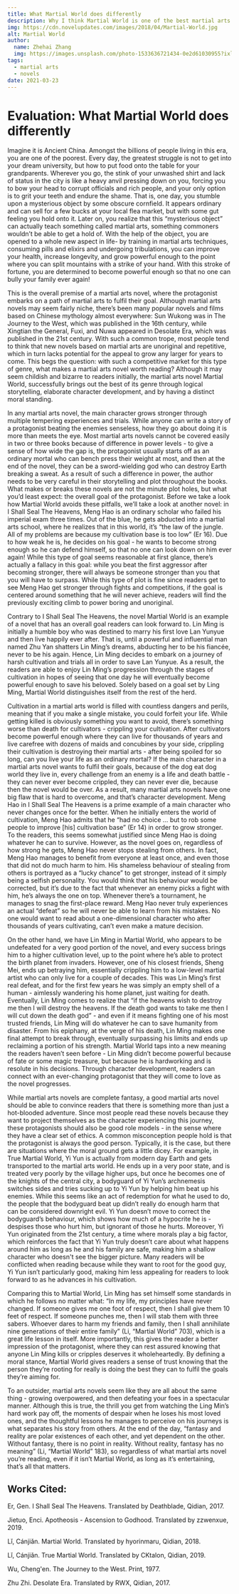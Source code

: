 ```yaml
---
title: What Martial World does differently
description: Why I think Martial World is one of the best martial arts novels everyone should try at least once.
img: https://cdn.novelupdates.com/images/2018/04/Martial-World.jpg
alt: Martial World
author: 
  name: Zhehai Zhang
  img: https://images.unsplash.com/photo-1533636721434-0e2d61030955?ixlib=rb-1.2.1&ixid=eyJhcHBfaWQiOjEyMDd9&auto=format&fit=crop&w=2550&q=80
tags: 
  - martial arts
  - novels
date: 2021-03-23
---
```

# Evaluation: What Martial World does differently
[comment]: <img align="right" class="pa-2" src="https://static.wikia.nocookie.net/martial-world/images/7/73/Xuan_Wuji.jpg">

Imagine it is Ancient China. Amongst the billions of people living in this era, you are one of the poorest. Every day, the greatest struggle is not to get into your dream university, but how to put food onto the table for your grandparents. Wherever you go, the stink of your unwashed shirt and lack of status in the city is like a heavy anvil pressing down on you, forcing you to bow your head to corrupt officials and rich people, and your only option is to grit your teeth and endure the shame. That is, one day, you stumble upon a mysterious object by some obscure cornfield. It appears ordinary and can sell for a few bucks at your local flea market, but with some gut feeling you hold onto it. Later on, you realize that this “mysterious object” can actually teach something called martial arts, something commoners wouldn’t be able to get a hold of. With the help of the object, you are opened to a whole new aspect in life- by training in martial arts techniques, consuming pills and elixirs and undergoing tribulations, you can improve your health, increase longevity, and grow powerful enough to the point where you can split mountains with a strike of your hand. With this stroke of fortune, you are determined to become powerful enough so that no one can bully your family ever again!  

 

This is the overall premise of a martial arts novel, where the protagonist embarks on a path of martial arts to fulfil their goal. Although martial arts novels may seem fairly niche, there’s been many popular novels and films based on Chinese mythology almost everywhere: Sun Wukong was in The Journey to the West, which was published in the 16th century, while Xingtian the General, Fuxi, and Nuwa appeared in Desolate Era, which was published in the 21st century. With such a common trope, most people tend to think that new novels based on martial arts are unoriginal and repetitive, which in turn lacks potential for the appeal to grow any larger for years to come. This begs the question: with such a competitive market for this type of genre, what makes a martial arts novel worth reading? Although it may seem childish and bizarre to readers initially, the martial arts novel Martial World, successfully brings out the best of its genre through logical storytelling, elaborate character development, and by having a distinct moral standing. 

 

In any martial arts novel, the main character grows stronger through multiple tempering experiences and trials. While anyone can write a story of a protagonist beating the enemies senseless, how they go about doing it is more than meets the eye. Most martial arts novels cannot be covered easily in two or three books because of difference in power levels - to give a sense of how wide the gap is, the protagonist usually starts off as an ordinary mortal who can bench press their weight at most, and then at the end of the novel, they can be a sword-wielding god who can destroy Earth breaking a sweat. As a result of such a difference in power, the author needs to be very careful in their storytelling and plot throughout the books. What makes or breaks these novels are not the minute plot holes, but what you’d least expect: the overall goal of the protagonist. Before we take a look how Martial World avoids these pitfalls, we’ll take a look at another novel: in I Shall Seal The Heavens, Meng Hao is an ordinary scholar who failed his imperial exam three times. Out of the blue, he gets abducted into a martial arts school, where he realizes that in this world, it’s “the law of the jungle. All of my problems are because my cultivation base is too low” (Er 16). Due to how weak he is, he decides on his goal - he wants to become strong enough so he can defend himself, so that no one can look down on him ever again! While this type of goal seems reasonable at first glance, there’s actually a fallacy in this goal: while you beat the first aggressor after becoming stronger, there will always be someone stronger than you that you will have to surpass. While this type of plot is fine since readers get to see Meng Hao get stronger through fights and competitions, if the goal is centered around something that he will never achieve, readers will find the previously exciting climb to power boring and unoriginal.  

 

Contrary to I Shall Seal The Heavens, the novel Martial World is an example of a novel that has an overall goal readers can look forward to. Lin Ming is initially a humble boy who was destined to marry his first love Lan Yunyue and then live happily ever after. That is, until a powerful and influential man named Zhu Yan shatters Lin Ming’s dreams, abducting her to be his fiancée, never to be his again. Hence, Lin Ming decides to embark on a journey of harsh cultivation and trials all in order to save Lan Yunyue. As a result, the readers are able to enjoy Lin Ming’s progression through the stages of cultivation in hopes of seeing that one day he will eventually become powerful enough to save his beloved. Solely based on a goal set by Ling Ming, Martial World distinguishes itself from the rest of the herd.  

 

Cultivation in a martial arts world is filled with countless dangers and perils, meaning that if you make a single mistake, you could forfeit your life. While getting killed is obviously something you want to avoid, there’s something worse than death for cultivators - crippling your cultivation. After cultivators become powerful enough where they can live for thousands of years and live carefree with dozens of maids and concubines by your side, crippling their cultivation is destroying their martial arts - after being spoiled for so long, can you live your life as an ordinary mortal? If the main character in a martial arts novel wants to fulfil their goals, because of the dog eat dog world they live in, every challenge from an enemy is a life and death battle - they can never ever become crippled, they can never ever die, because then the novel would be over. As a result, many martial arts novels have one big flaw that is hard to overcome, and that’s character development. Meng Hao in I Shall Seal The Heavens is a prime example of a main character who never changes once for the better. When he initially enters the world of cultivation, Meng Hao admits that he “had no choice … but to rob some people to improve [his] cultivation base” (Er 14) in order to grow stronger. To the readers, this seems somewhat justified since Meng Hao is doing whatever he can to survive. However, as the novel goes on, regardless of how strong he gets, Meng Hao never stops stealing from others. In fact, Meng Hao manages to benefit from everyone at least once, and even those that did not do much harm to him. His shameless behaviour of stealing from others is portrayed as a “lucky chance” to get stronger, instead of it simply being a selfish personality. You would think that his behaviour would be corrected, but it’s due to the fact that whenever an enemy picks a fight with him, he’s always the one on top. Whenever there’s a tournament, he manages to snag the first-place reward. Meng Hao never truly experiences an actual “defeat” so he will never be able to learn from his mistakes. No one would want to read about a one-dimensional character who after thousands of years cultivating, can’t even make a mature decision. 

 

On the other hand, we have Lin Ming in Martial World, who appears to be undefeated for a very good portion of the novel, and every success brings him to a higher cultivation level, up to the point where he’s able to protect the birth planet from invaders. However, one of his closest friends, Sheng Mei, ends up betraying him, essentially crippling him to a low-level martial artist who can only live for a couple of decades. This was Lin Ming’s first real defeat, and for the first few years he was simply an empty shell of a human - aimlessly wandering his home planet, just waiting for death. Eventually, Lin Ming comes to realize that “if the heavens wish to destroy me then I will destroy the heavens. If the death god wants to take me then I will cut down the death god” - and even if it means fighting one of his most trusted friends, Lin Ming will do whatever he can to save humanity from disaster. From his epiphany, at the verge of his death, Lin Ming makes one final attempt to break through, eventually surpassing his limits and ends up reclaiming a portion of his strength. Martial World taps into a new meaning the readers haven’t seen before - Lin Ming didn’t become powerful because of fate or some magic treasure, but because he is hardworking and is resolute in his decisions. Through character development, readers can connect with an ever-changing protagonist that they will come to love as the novel progresses.  

 

While martial arts novels are complete fantasy, a good martial arts novel should be able to convince readers that there is something more than just a hot-blooded adventure. Since most people read these novels because they want to project themselves as the character experiencing this journey, these protagonists should also be good role models - in the sense where they have a clear set of ethics. A common misconception people hold is that the protagonist is always the good person. Typically, it is the case, but there are situations where the moral ground gets a little dicey. For example, in True Martial World, Yi Yun is actually from modern day Earth and gets transported to the martial arts world. He ends up in a very poor state, and is treated very poorly by the village higher ups, but once he becomes one of the knights of the central city, a bodyguard of Yi Yun’s archnemesis switches sides and tries sucking up to Yi Yun by helping him beat up his enemies. While this seems like an act of redemption for what he used to do, the people that the bodyguard beat up didn’t really do enough harm that can be considered downright evil. Yi Yun doesn’t move to correct the bodyguard’s behaviour, which shows how much of a hypocrite he is - despises those who hurt him, but ignorant of those he hurts. Moreover, Yi Yun originated from the 21st century, a time where morals play a big factor, which reinforces the fact that Yi Yun truly doesn’t care about what happens around him as long as he and his family are safe, making him a shallow character who doesn't see the bigger picture. Many readers will be conflicted when reading because while they want to root for the good guy, Yi Yun isn’t particularly good, making him less appealing for readers to look forward to as he advances in his cultivation.  

 

Comparing this to Martial World, Lin Ming has set himself some standards in which he follows no matter what: “In my life, my principles have never changed. If someone gives me one foot of respect, then I shall give them 10 feet of respect. If someone punches me, then I will stab them with three sabers. Whoever dares to harm my friends and family, then I shall annihilate nine generations of their entire family” (Li, “Martial World” 703), which is a great life lesson in itself. More importantly, this gives the reader a better impression of the protagonist, where they can rest assured knowing that anyone Lin Ming kills or cripples deserves it wholeheartedly. By defining a moral stance, Martial World gives readers a sense of trust knowing that the person they’re rooting for really is doing the best they can to fulfil the goals they’re aiming for.  

 

To an outsider, martial arts novels seem like they are all about the same thing - growing overpowered, and then defeating your foes in a spectacular manner. Although this is true, the thrill you get from watching the Ling Min’s hard work pay off, the moments of despair when he loses his most loved ones, and the thoughtful lessons he manages to perceive on his journeys is what separates his story from others. At the end of the day, “fantasy and reality are polar existences of each other, and yet dependent on the other. Without fantasy, there is no point in reality. Without reality, fantasy has no meaning” (Li, “Martial World” 183), so regardless of what martial arts novel you’re reading, even if it isn’t Martial World, as long as it’s entertaining, that’s all that matters.  


## Works Cited:

Er, Gen. I Shall Seal The Heavens. Translated by Deathblade, Qidian, 2017. 

Jietuo, Enci. Apotheosis - Ascension to Godhood. Translated by zzwenxue, 2019. 

Lǐ, Cánjiǎn. Martial World. Translated by hyorinmaru, Qidian, 2018. 

Lǐ, Cánjiǎn. True Martial World. Translated by CKtalon, Qidian, 2019. 

Wu, Cheng'en. The Journey to the West. Print, 1977. 

Zhu Zhi. Desolate Era. Translated by RWX, Qidian, 2017. 